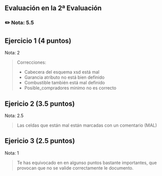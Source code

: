## Evaluación en la 2ª Evaluación

### ✏️ Nota:  5.5

## Ejercicio 1 (4 puntos)

Nota: 2

> Correcciones: <br>
> - Cabecera del esquema xsd está mal
> - Garancia atributo no está bien definido
> - Combustible también está mal definido
> - Posible_compradores minimo no es correcto

## Ejericio 2 (3.5 puntos)

Nota: 2.5

> Las celdas que están mal están marcadas con un comentario (MAL)


## Ejericio 3 (2.5 puntos)

Nota: 1


> Te has equivocado en en algunso puntos bastante importantes, que provocan que no se valide correctamente le documento.

